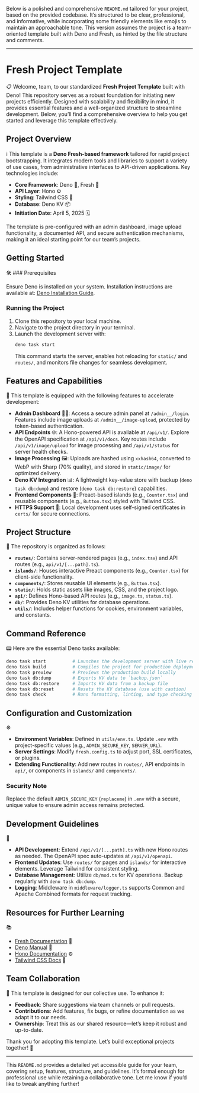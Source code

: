 Below is a polished and comprehensive `README.md` tailored for your project, based on the provided codebase. It’s structured to be clear, professional, and informative, while incorporating some friendly elements like emojis to maintain an approachable tone. This version assumes the project is a team-oriented template built with Deno and Fresh, as hinted by the file structure and comments.

---

# Fresh Project Template

📋 Welcome, team, to our standardized **Fresh Project Template** built with Deno! This repository serves as a robust foundation for initiating new projects efficiently. Designed with scalability and flexibility in mind, it provides essential features and a well-organized structure to streamline development. Below, you’ll find a comprehensive overview to help you get started and leverage this template effectively.

## Project Overview

ℹ️ This template is a **Deno Fresh-based framework** tailored for rapid project bootstrapping. It integrates modern tools and libraries to support a variety of use cases, from administrative interfaces to API-driven applications. Key technologies include:

- **Core Framework**: Deno 🦕, Fresh 🍋
- **API Layer**: Hono ⚙️
- **Styling**: Tailwind CSS 🎨
- **Database**: Deno KV 📦
- **Initiation Date**: April 5, 2025 🗓️

The template is pre-configured with an admin dashboard, image upload functionality, a documented API, and secure authentication mechanisms, making it an ideal starting point for our team’s projects.

## Getting Started

🛠️ ### Prerequisites

Ensure Deno is installed on your system. Installation instructions are available at: [Deno Installation Guide](https://deno.land/manual/getting_started/installation).

### Running the Project

1. Clone this repository to your local machine.
2. Navigate to the project directory in your terminal.
3. Launch the development server with:
   ```bash
   deno task start
   ```
   This command starts the server, enables hot reloading for `static/` and `routes/`, and monitors file changes for seamless development.

## Features and Capabilities

🌟 This template is equipped with the following features to accelerate development:

- **Admin Dashboard** 👩‍💼: Access a secure admin panel at `/admin__/login`. Features include image uploads at `/admin__/image-upload`, protected by token-based authentication.
- **API Endpoints** 🌐: A Hono-powered API is available at `/api/v1/`. Explore the OpenAPI specification at `/api/v1/docs`. Key routes include `/api/v1/image/upload` for image processing and `/api/v1/status` for server health checks.
- **Image Processing** 🖼️: Uploads are hashed using `xxhash64`, converted to WebP with Sharp (70% quality), and stored in `static/image/` for optimized delivery.
- **Deno KV Integration** 📊: A lightweight key-value store with backup (`deno task db:dump`) and restore (`deno task db:restore`) capabilities.
- **Frontend Components** 🎨: Preact-based islands (e.g., `Counter.tsx`) and reusable components (e.g., `Button.tsx`) styled with Tailwind CSS.
- **HTTPS Support** 🔐: Local development uses self-signed certificates in `certs/` for secure connections.

## Project Structure

📂 The repository is organized as follows:

- **`routes/`**: Contains server-rendered pages (e.g., `index.tsx`) and API routes (e.g., `api/v1/[...path].ts`).
- **`islands/`**: Houses interactive Preact components (e.g., `Counter.tsx`) for client-side functionality.
- **`components/`**: Stores reusable UI elements (e.g., `Button.tsx`).
- **`static/`**: Holds static assets like images, CSS, and the project logo.
- **`api/`**: Defines Hono-based API routes (e.g., `image.ts`, `status.ts`).
- **`db/`**: Provides Deno KV utilities for database operations.
- **`utils/`**: Includes helper functions for cookies, environment variables, and constants.

## Command Reference

📟 Here are the essential Deno tasks available:

```bash
deno task start          # Launches the development server with live reloading
deno task build          # Compiles the project for production deployment
deno task preview        # Previews the production build locally
deno task db:dump        # Exports KV data to `backup.json`
deno task db:restore     # Imports KV data from a backup file
deno task db:reset       # Resets the KV database (use with caution)
deno task check          # Runs formatting, linting, and type checking
```

## Configuration and Customization

⚙️ 
- **Environment Variables**: Defined in `utils/env.ts`. Update `.env` with project-specific values (e.g., `ADMIN_SECURE_KEY`, `SERVER_URL`).
- **Server Settings**: Modify `fresh.config.ts` to adjust port, SSL certificates, or plugins.
- **Extending Functionality**: Add new routes in `routes/`, API endpoints in `api/`, or components in `islands/` and `components/`.

### Security Note

Replace the default `ADMIN_SECURE_KEY` (`replaceme`) in `.env` with a secure, unique value to ensure admin access remains protected.

## Development Guidelines

📝 
- **API Development**: Extend `/api/v1/[...path].ts` with new Hono routes as needed. The OpenAPI spec auto-updates at `/api/v1/openapi`.
- **Frontend Updates**: Use `routes/` for pages and `islands/` for interactive elements. Leverage Tailwind for consistent styling.
- **Database Management**: Utilize `db/mod.ts` for KV operations. Backup regularly with `deno task db:dump`.
- **Logging**: Middleware in `middleware/logger.ts` supports Common and Apache Combined formats for request tracking.

## Resources for Further Learning

📚 
- [Fresh Documentation](https://fresh.deno.dev/docs/getting-started) 🍋
- [Deno Manual](https://deno.land/manual) 🦕
- [Hono Documentation](https://hono.dev) ⚙️
- [Tailwind CSS Docs](https://tailwindcss.com/docs) 🎨

## Team Collaboration

🤝 This template is designed for our collective use. To enhance it:
- **Feedback**: Share suggestions via team channels or pull requests.
- **Contributions**: Add features, fix bugs, or refine documentation as we adapt it to our needs.
- **Ownership**: Treat this as our shared resource—let’s keep it robust and up-to-date.

Thank you for adopting this template. Let’s build exceptional projects together! 🙌

---

This `README.md` provides a detailed yet accessible guide for your team, covering setup, features, structure, and guidelines. It’s formal enough for professional use while retaining a collaborative tone. Let me know if you’d like to tweak anything further!
